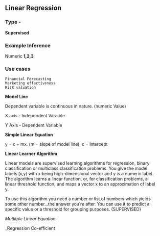 ## Linear Regression

### Type - 

**Supervised**

### Example Inference  

Numeric **1,2,3**


### Use cases

	Financial Forecasting
	Marketing effectiveness
	Risk valuation

 **Model Line**

Dependent variable is continuous in nature. (numeric Value)



X axis - Independent Varaible

Y Axis - Dependent Variable


**Simple Linear Equation**


y = c + mx.  (m = slope of model line), c = Intercept


**Linear Learner Algorithm**

Linear models are supervised learning algorithms for regression,
binary classification or multiclass classification problems. You
give the model labels (x,y) with x being high-dimensional vector
and y is a numeric label. The algorithm learns a linear function,
or, for classification problems, a linear threshold function, and
maps a vector x to an approximation of label y.

To use this algorithm you need a number or list of numbers which yields
some other number…the answer you’re after. You can use it to predict
a specific value or a threshold for grouping purposes.
{SUPERVISED}


_Mutlitple Linear Equation_


_Regression Co-efficient 



